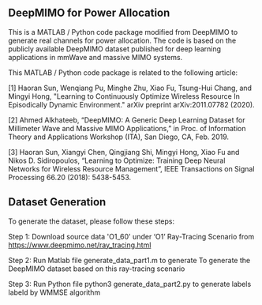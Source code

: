 ## DeepMIMO for Power Allocation

This is a MATLAB / Python code package modified from DeepMIMO to generate real channels for power allocation. The code is based on the publicly available DeepMIMO dataset published for deep learning applications in mmWave and massive MIMO systems. 

This MATLAB / Python code package is related to the following article:

[1] Haoran Sun, Wenqiang Pu, Minghe Zhu,  Xiao Fu, Tsung-Hui Chang, and Mingyi Hong, "Learning to Continuously Optimize Wireless Resource In Episodically Dynamic Environment." arXiv preprint arXiv:2011.07782 (2020).
 
[2] Ahmed Alkhateeb, “DeepMIMO: A Generic Deep Learning Dataset for Millimeter Wave and Massive MIMO Applications,” in Proc. of Information Theory and Applications Workshop (ITA), San Diego, CA, Feb. 2019.
  
[3] Haoran Sun, Xiangyi Chen, Qingjiang Shi, Mingyi Hong, Xiao Fu and Nikos D. Sidiropoulos, “Learning to Optimize: Training Deep Neural Networks for Wireless Resource Management”, IEEE Transactions on Signal Processing 66.20 (2018): 5438-5453. 
 
 

## Dataset Generation
To generate the dataset, please follow these steps:

Step 1: Download source data 'O1_60' under ‘O1’ Ray-Tracing Scenario from https://www.deepmimo.net/ray_tracing.html

Step 2: Run Matlab file generate_data_part1.m to generate To generate the DeepMIMO dataset based on this ray-tracing scenario

Step 3: Run Python file python3 generate_data_part2.py to generate labels labeld by WMMSE algorithm
